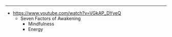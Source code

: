 ***
- https://www.youtube.com/watch?v=VGkAP_DYyeQ
	- Seven Factors of Awakening
		- Mindfulness
		- Energy